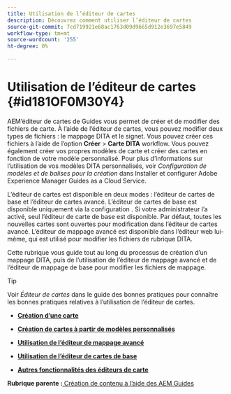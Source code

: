 ```yaml
---
title: Utilisation de l’éditeur de cartes
description: Découvrez comment utiliser l’éditeur de cartes
source-git-commit: 7cd719921e68ac1763d09d9665d912e3697e5849
workflow-type: tm+mt
source-wordcount: '255'
ht-degree: 0%

---
```



# Utilisation de l’éditeur de cartes {#id181OF0M30Y4}

AEM’éditeur de cartes de Guides vous permet de créer et de modifier des fichiers de carte. À l’aide de l’éditeur de cartes, vous pouvez modifier deux types de fichiers : le mappage DITA et le signet. Vous pouvez créer ces fichiers à l’aide de l’option **Créer** \> **Carte DITA** workflow. Vous pouvez également créer vos propres modèles de carte et créer des cartes en fonction de votre modèle personnalisé. Pour plus d’informations sur l’utilisation de vos modèles DITA personnalisés, voir *Configuration de modèles et de balises pour la création* dans Installer et configurer Adobe Experience Manager Guides as a Cloud Service.

L’éditeur de cartes est disponible en deux modes : l’éditeur de cartes de base et l’éditeur de cartes avancé. L’éditeur de cartes de base est disponible uniquement via la configuration . Si votre administrateur l’a activé, seul l’éditeur de carte de base est disponible. Par défaut, toutes les nouvelles cartes sont ouvertes pour modification dans l’éditeur de cartes avancé. L’éditeur de mappage avancé est disponible dans l’éditeur web lui-même, qui est utilisé pour modifier les fichiers de rubrique DITA.

Cette rubrique vous guide tout au long du processus de création d’un mappage DITA, puis de l’utilisation de l’éditeur de mappage avancé et de l’éditeur de mappage de base pour modifier les fichiers de mappage.

>[!TIP]
>
> Voir *Éditeur de cartes* dans le guide des bonnes pratiques pour connaître les bonnes pratiques relatives à l’utilisation de l’éditeur de cartes.

- **[Création d’une carte](map-editor-create-map.md)**

- **[Création de cartes à partir de modèles personnalisés](create-maps-customized-templates.md)**

- **[Utilisation de l’éditeur de mappage avancé](map-editor-advanced-map-editor.md)**

- **[Utilisation de l’éditeur de cartes de base](map-editor-basic-map-editor.md)**

- **[Autres fonctionnalités des éditeurs de carte](map-editor-other-features.md)**


**Rubrique parente :**[ Création de contenu à l’aide des AEM Guides](authoring-content-xml-doc.md)

